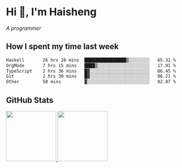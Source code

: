 
# Hi 👋, I'm Haisheng

*A programmer*

<!---
## What I'm reading

[Reading list](https://freizl.github.io/info/books.html)
-->

## How I spent my time last week

<!--START_SECTION:waka-->

```txt
Haskell       26 hrs 26 mins  ████████████████▒░░░░░░░░   65.31 %
OrgMode       7 hrs 15 mins   ████▒░░░░░░░░░░░░░░░░░░░░   17.91 %
TypeScript    2 hrs 36 mins   █▓░░░░░░░░░░░░░░░░░░░░░░░   06.45 %
Git           2 hrs 30 mins   █▓░░░░░░░░░░░░░░░░░░░░░░░   06.21 %
Other         50 mins         ▓░░░░░░░░░░░░░░░░░░░░░░░░   02.07 %
```

<!--END_SECTION:waka-->

## GitHub Stats

<a href="https://github.com/hw202207">
  <img height="137px" src="https://github-readme-stats.vercel.app/api?username=freizl&hide_title=false&hide_border=true&show_icons=true&include_all_commits=true&count_private=true&line_height=21&theme=" />
  <img height="137px" src="https://github-readme-stats.vercel.app/api/top-langs/?username=freizl&hide_title=true&hide_border=true&layout=compact&langs_count=6&theme=" />
</a>
